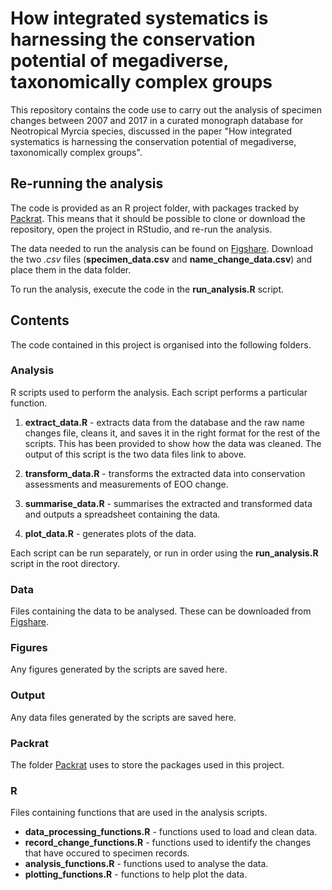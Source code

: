# How integrated systematics is harnessing the conservation potential of megadiverse, taxonomically complex groups

This repository contains the code use to carry out the analysis of specimen changes between 2007 and 2017 in a curated monograph database for Neotropical Myrcia species, discussed in the paper "How integrated systematics is harnessing the conservation potential of megadiverse, taxonomically complex groups".

## Re-running the analysis
The code is provided as an R project folder, with packages tracked by [Packrat](https://rstudio.github.io/packrat/). This means that it should be possible to clone or download the repository, open the project in RStudio, and re-run the analysis.

The data needed to run the analysis can be found on [Figshare](insert_link_when_published). Download the two *.csv* files (**specimen_data.csv** and **name_change_data.csv**) and place them in the data folder.

To run the analysis, execute the code in the **run_analysis.R** script.

## Contents

The code contained in this project is organised into the following folders.

### Analysis

R scripts used to perform the analysis. Each script performs a particular function.

1. **extract_data.R** - extracts data from the database and the raw name changes file, cleans it, and saves it in the right format for the rest of the scripts. This has been provided to show how the data was cleaned. The output of this script is the two data files link to above.

2. **transform_data.R** - transforms the extracted data into conservation assessments and measurements of EOO change.

3. **summarise_data.R** - summarises the extracted and transformed data and outputs a spreadsheet containing the data.

4. **plot_data.R** - generates plots of the data.

Each script can be run separately, or run in order using the **run_analysis.R** script in the root directory.

### Data

Files containing the data to be analysed. These can be downloaded from [Figshare](insert_link_when_published).

### Figures

Any figures generated by the scripts are saved here.

### Output

Any data files generated by the scripts are saved here.

### Packrat

The folder [Packrat](https://rstudio.github.io/packrat/) uses to store the packages used in this project.

### R

Files containing functions that are used in the analysis scripts.
* **data_processing_functions.R** - functions used to load and clean data.
* **record_change_functions.R** - functions used to identify the changes that have occured to specimen records.
* **analysis_functions.R** - functions used to analyse the data.
* **plotting_functions.R** - functions to help plot the data.
